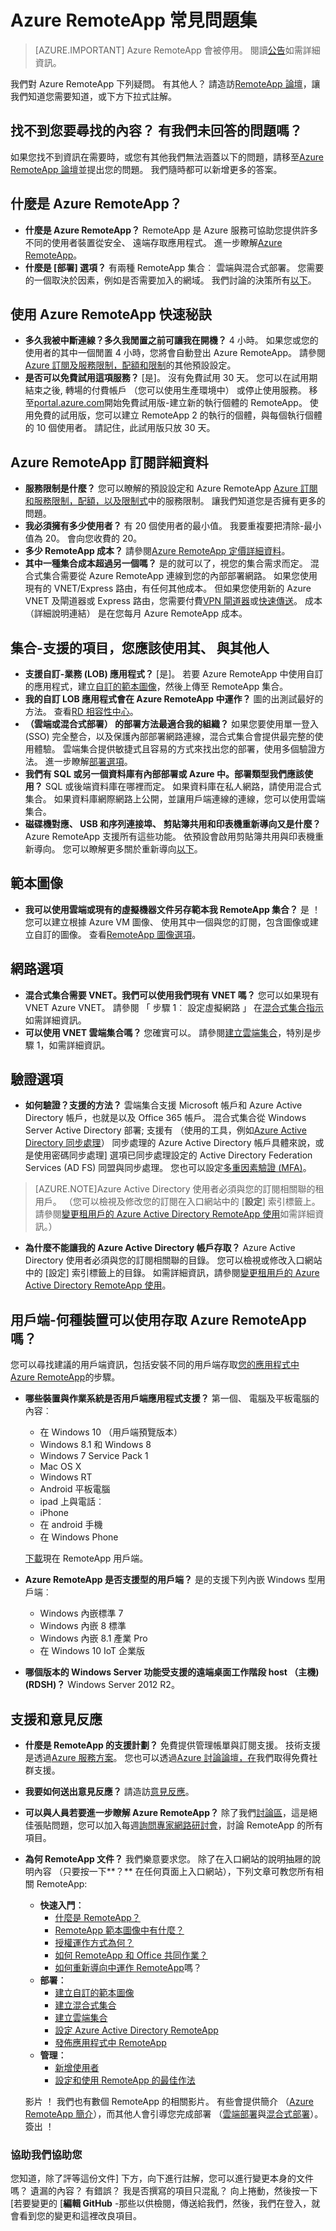 <properties 
    pageTitle="Azure RemoteApp 常見問題集 |Microsoft Azure" 
    description="了解解答的常見問題集 Azure RemoteApp。" 
    services="remoteapp" 
    documentationCenter="" 
    authors="lizap" 
    manager="swadhwa" 
    editor=""/>

<tags 
    ms.service="remoteapp" 
    ms.workload="compute" 
    ms.tgt_pltfrm="na" 
    ms.devlang="na" 
    ms.topic="get-started-article" 
    ms.date="08/15/2016" 
    ms.author="elizapo"/>

# <a name="azure-remoteapp-faq"></a>Azure RemoteApp 常見問題集

> [AZURE.IMPORTANT]
> Azure RemoteApp 會被停用。 閱讀[公告](https://go.microsoft.com/fwlink/?linkid=821148)如需詳細資訊。

我們對 Azure RemoteApp 下列疑問。 有其他人？ 請造訪[RemoteApp 論壇](https://social.msdn.microsoft.com/Forums/azure/home?forum=AzureRemoteApp)，讓我們知道您需要知道，或下方下拉式註解。

## <a name="cant-find-what-youre-looking-for-have-a-question-we-didnt-answer"></a>找不到您要尋找的內容？ 有我們未回答的問題嗎？
如果您找不到資訊在需要時，或您有其他我們無法涵蓋以下的問題，請移至[Azure RemoteApp 論壇](http://aka.ms/araforum)並提出您的問題。 我們隨時都可以新增更多的答案。

## <a name="what-is-azure-remoteapp"></a>什麼是 Azure RemoteApp？ ##


- **什麼是 Azure RemoteApp？** RemoteApp 是 Azure 服務可協助您提供許多不同的使用者裝置從安全、 遠端存取應用程式。 進一步瞭解[Azure RemoteApp](remoteapp-whatis.md)。
- **什麼是 [部署] 選項？** 有兩種 RemoteApp 集合︰ 雲端與混合式部署。 您需要的一個取決於因素，例如是否需要加入的網域。 我們討論的決策所有[以下](remoteapp-collections.md)。

## <a name="quick-tips-on-using-azure-remoteapp"></a>使用 Azure RemoteApp 快速秘訣 ##
- **多久我被中斷連線？多久我閒置之前可讓我在開機？** 4 小時。 如果您或您的使用者的其中一個閒置 4 小時，您將會自動登出 Azure RemoteApp。 請參閱[Azure 訂閱及服務限制，配額和限制](../azure-subscription-service-limits.md)的其他預設設定。
- **是否可以免費試用這項服務？** [是]。 沒有免費試用 30 天。 您可以在試用期結束之後, 轉場的付費帳戶 （您可以使用生產環境中） 或停止使用服務。 移至[portal.azure.com](http://portal.azure.com)開始免費試用版-建立新的執行個體的 RemoteApp。 使用免費的試用版，您可以建立 RemoteApp 2 的執行的個體，與每個執行個體的 10 個使用者。 請記住，此試用版只放 30 天。
## <a name="azure-remoteapp-subscription-details"></a>Azure RemoteApp 訂閱詳細資料 ##

- **服務限制是什麼？** 您可以瞭解的預設設定和 Azure RemoteApp [Azure 訂閱和服務限制，配額，以及限制式](../azure-subscription-service-limits.md)中的服務限制。 讓我們知道您是否擁有更多的問題。
- **我必須擁有多少使用者？** 有 20 個使用者的最小值。 我要重複要把清除-最小值為 20。 會向您收費的 20。 
- **多少 RemoteApp 成本？** 請參閱[Azure RemoteApp 定價詳細資料](https://azure.microsoft.com/pricing/details/remoteapp/)。
- **其中一種集合成本超過另一個嗎？** 是的就可以了，視您的集合需求而定。 混合式集合需要從 Azure RemoteApp 連線到您的內部部署網路。 如果您使用現有的 VNET/Express 路由，有任何其他成本。 但如果您使用新的 Azure VNET 及閘道器或 Express 路由，您需要付費[VPN 閘道器](https://azure.microsoft.com/pricing/details/vpn-gateway)或[快速傳送](https://azure.microsoft.com/pricing/details/expressroute/)。 成本 （詳細說明連結） 是在您每月 Azure RemoteApp 成本。

## <a name="collections---whats-supported-which-should-you-use-and-others"></a>集合-支援的項目，您應該使用其、 與其他人
- **支援自訂-業務 (LOB) 應用程式？** [是]。 若要 Azure RemoteApp 中使用自訂的應用程式，建立[自訂的範本圖像](remoteapp-create-custom-image.md)，然後上傳至 RemoteApp 集合。
- **我的自訂 LOB 應用程式會在 Azure RemoteApp 中運作？** 圖的出測試最好的方法。 查看[RD 相容性中心](http://www.rdcompatibility.com/compatibility/default.aspx)。
- **（雲端或混合式部署） 的部署方法最適合我的組織？** 如果您要使用單一登入 (SSO) 完全整合，以及保護內部部署網路連線，混合式集合會提供最完整的使用體驗。 雲端集合提供敏捷式且容易的方式來找出您的部署，使用多個驗證方法。 進一步瞭解[部署選項](remoteapp-whatis.md)。
- **我們有 SQL 或另一個資料庫有內部部署或 Azure 中。部署類型我們應該使用？** SQL 或後端資料庫在哪裡而定。 如果資料庫在私人網路，請使用混合式集合。 如果資料庫網際網路上公開，並讓用戶端連線的連線，您可以使用雲端集合。
- **磁碟機對應、 USB 和序列連接埠、 剪貼簿共用和印表機重新導向又是什麼？** Azure RemoteApp 支援所有這些功能。 依預設會啟用剪貼簿共用與印表機重新導向。 您可以瞭解更多關於重新導向[以下](remoteapp-redirection.md)。 


## <a name="template-images"></a>範本圖像
- **我可以使用雲端或現有的虛擬機器文件另存範本我 RemoteApp 集合？** 是 ！ 您可以建立根據 Azure VM 圖像、 使用其中一個與您的訂閱，包含圖像或建立自訂的圖像。 查看[RemoteApp 圖像選項](remoteapp-imageoptions.md)。


## <a name="network-options"></a>網路選項
- **混合式集合需要 VNET。我們可以使用我們現有 VNET 嗎？** 您可以如果現有 VNET Azure VNET。 請參閱 「 步驟 1︰ 設定虛擬網路 」 在[混合式集合指示](remoteapp-create-hybrid-deployment.md)如需詳細資訊。
- **可以使用 VNET 雲端集合嗎？** 您確實可以。 請參閱[建立雲端集合](remoteapp-create-cloud-deployment.md)，特別是步驟 1，如需詳細資訊。

## <a name="authentication-options"></a>驗證選項



- **如何驗證？支援的方法？** 雲端集合支援 Microsoft 帳戶和 Azure Active Directory 帳戶，也就是以及 Office 365 帳戶。 混合式集合從 Windows Server Active Directory 部署; 支援有 （使用的工具，例如[Azure Active Directory 同步處理](http://blogs.technet.com/b/ad/archive/2014/09/16/azure-active-directory-sync-is-now-ga.aspx)） 同步處理的 Azure Active Directory 帳戶具體來說，或是使用密碼同步處理] 選項已同步處理設定的 Active Directory Federation Services (AD FS) 同盟與同步處理。 您也可以設定[多重因素驗證 (MFA)](https://azure.microsoft.com/services/multi-factor-authentication/)。

>[AZURE.NOTE]Azure Active Directory 使用者必須與您的訂閱相關聯的租用戶。 （您可以檢視及修改您的訂閱在入口網站中的 [**設定**] 索引標籤上。 請參閱[變更租用戶的 Azure Active Directory RemoteApp 使用](remoteapp-changetenant.md)如需詳細資訊。）

- **為什麼不能讓我的 Azure Active Directory 帳戶存取？** Azure Active Directory 使用者必須與您的訂閱相關聯的目錄。 您可以檢視或修改入口網站中的 [設定] 索引標籤上的目錄。 如需詳細資訊，請參閱[變更租用戶的 Azure Active Directory RemoteApp 使用](remoteapp-changetenant.md)。

## <a name="clients---what-device-can-i-use-to-access-azure-remoteapp"></a>用戶端-何種裝置可以使用存取 Azure RemoteApp 嗎？
您可以尋找建議的用戶端資訊，包括安裝不同的用戶端存取[您的應用程式中 Azure RemoteApp](remoteapp-clients.md)的步驟。

- **哪些裝置與作業系統是否用戶端應用程式支援？**
第一個、 電腦及平板電腦的內容︰ 
    - 在 Windows 10 （用戶端預覽版本）
    - Windows 8.1 和 Windows 8
    - Windows 7 Service Pack 1
    - Mac OS X
    - Windows RT
    - Android 平板電腦
    - ipad 上與電話︰
    - iPhone
    - 在 android 手機
    - 在 Windows Phone
 
    [下載](https://www.remoteapp.windowsazure.com/ClientDownload/AllClients.aspx)現在 RemoteApp 用戶端。
- **Azure RemoteApp 是否支援型的用戶端？** 是的支援下列內嵌 Windows 型用戶端︰
    - Windows 內嵌標準 7
    - Windows 內嵌 8 標準
    - Windows 內嵌 8.1 產業 Pro
    - 在 Windows 10 IoT 企業版

- **哪個版本的 Windows Server 功能受支援的遠端桌面工作階段 host （主機) (RDSH)？** Windows Server 2012 R2。

## <a name="support-and-feedback"></a>支援和意見反應


- **什麼是 RemoteApp 的支援計劃？** 免費提供管理帳單與訂閱支援。 技術支援是透過[Azure 服務方案](https://azure.microsoft.com/support/plans/)。 您也可以透過[Azure 討論論壇，在](http://social.msdn.microsoft.com/Forums/windowsazure/home?forum=AzureRemoteApp)我們取得免費社群支援。 
- **我要如何送出意見反應？** 請造訪[意見反應](https://feedback.azure.com/forums/247748-azure-remoteapp/)。
- **可以與人員若要進一步瞭解 Azure RemoteApp？** 除了我們[討論區](http://social.msdn.microsoft.com/Forums/windowsazure/home?forum=AzureRemoteApp)，這是絕佳張貼問題，您可以加入每週[詢問專家網路研討會](https://azureinfo.microsoft.com/US-Azure-WBNR-FY15-11Nov-AzureRemoteAppAskTheExperts-Registration-Page.html)，討論 RemoteApp 的所有項目。
- **為何 RemoteApp 文件？** 我們樂意要求您。 除了在入口網站的說明抽屜的說明內容 （只要按一下**？** 在任何頁面上入口網站），下列文章可教您所有相關 RemoteApp:
    - **快速入門︰**
        - [什麼是 RemoteApp？](remoteapp-whatis.md)
        - [RemoteApp 範本圖像中有什麼？](remoteapp-images.md)
        - [授權運作方式為何？](remoteapp-licensing.md)
        - [如何 RemoteApp 和 Office 共同作業？](remoteapp-o365.md)
        - [如何重新導向中運作 RemoteApp](remoteapp-redirection.md)嗎？
    - **部署︰**
        - [建立自訂的範本圖像](remoteapp-create-custom-image.md)
        - [建立混合式集合](remoteapp-create-hybrid-deployment.md)
        - [建立雲端集合](remoteapp-create-cloud-deployment.md)
        - [設定 Azure Active Directory RemoteApp](remoteapp-ad.md)
        - [發佈應用程式中 RemoteApp](remoteapp-publish.md)
    - **管理︰**
        - [新增使用者](remoteapp-user.md)
        - [設定和使用 RemoteApp 的最佳作法](remoteapp-bestpractices.md)  

    影片 ！ 我們也有數個 RemoteApp 的相關影片。 有些會提供簡介 （[Azure RemoteApp 簡介](https://azure.microsoft.com/documentation/videos/cloud-cover-ep-150-azure-remote-app-with-thomas-willingham-and-nihar-namjoshi/)），而其他人會引導您完成部署 （[雲端部署](https://www.youtube.com/watch?v=3NAv2iwZtGc&feature=youtu.be)與[混合式部署](https://www.youtube.com/watch?v=GCIMxPUvg0c&feature=youtu.be)）。 簽出 ！

 
### <a name="help-us-help-you"></a>協助我們協助您 
您知道，除了評等這份文件] 下方，向下進行註解，您可以進行變更本身的文件嗎？ 遺漏的內容？ 有錯誤？ 我是否撰寫的項目只混亂？ 向上捲動，然後按一下 [若要變更的 [**編輯 GitHub** -那些以供檢閱，傳送給我們，然後，我們在登入，就會看到您的變更和這裡改良項目。
